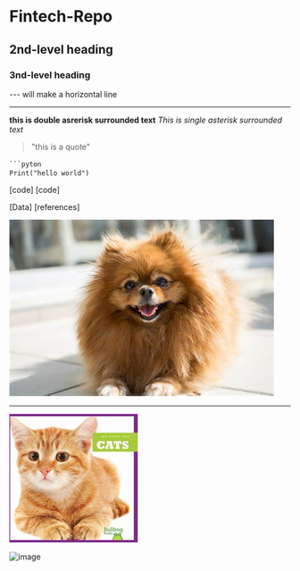 # Fintech-Repo
## 2nd-level heading 


### 3nd-level heading


--- will make a horizontal line 

---


**this is double asrerisk surrounded text**
*This is single asterisk surrounded text* 
>"this is a quote"

```tilder near the 1 this will start puton code 
```pyton 
Print("hello world")
```

[code] 
[code]

[Data] [references]

![image](OIP.jpg) 

--- 

![image](cat.jpg)


![image](whatever.jpg)
